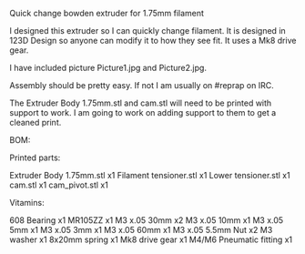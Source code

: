 Quick change bowden extruder for 1.75mm filament

I designed this extruder so I can quickly change filament. It is designed in 123D Design so anyone can modify it to how they see fit. It uses a Mk8 drive gear.

I have included picture Picture1.jpg and Picture2.jpg.

Assembly should be pretty easy. If not I am usually on #reprap on IRC.

The Extruder Body 1.75mm.stl and cam.stl will need to be printed with support to work. I am going to work on adding support to them to get a cleaned print.

BOM:

Printed parts:

Extruder Body 1.75mm.stl 	x1
Filament tensioner.stl 		x1
Lower tensioner.stl 		x1
cam.stl				x1
cam_pivot.stl			x1

Vitamins:

608 Bearing			x1
MR105ZZ				x1
M3 x.05 30mm			x2
M3 x.05	10mm			x1
M3 x.05 5mm			x1
M3 x.05 3mm			x1
M3 x.05 60mm			x1
M3 x.05 5.5mm Nut		x2
M3 washer			x1
8x20mm spring			x1
Mk8 drive gear			x1
M4/M6 Pneumatic fitting		x1

